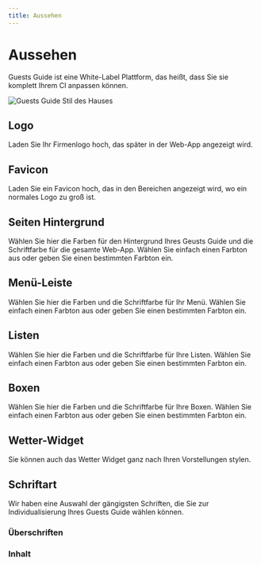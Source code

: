 ```yaml
---
title: Aussehen
---
```

# Aussehen

Guests Guide ist eine White-Label Plattform, das heißt, dass Sie sie komplett Ihrem CI anpassen können.

<img src="https://img.guestsguide.com/750xAUTO/media/1649499667_TFgP0HcEnUXv9yC1awxU.jpg" srcset="https://img.guestsguide.com/750xAUTO/media/1649499667_TFgP0HcEnUXv9yC1awxU.jpg 1x, https://img.guestsguide.com/1500xAUTO/media/1649499667_TFgP0HcEnUXv9yC1awxU.jpg 2x" alt="Guests Guide Stil des Hauses" />

## Logo

Laden Sie Ihr Firmenlogo hoch, das später in der Web-App angezeigt wird.

## Favicon

Laden Sie ein Favicon hoch, das in den Bereichen angezeigt wird, wo ein normales Logo zu groß ist.

## Seiten Hintergrund

Wählen Sie hier die Farben für den Hintergrund Ihres Geusts Guide und die Schriftfarbe für die gesamte Web-App. Wählen Sie einfach einen Farbton aus oder geben Sie einen bestimmten Farbton ein.

## Menü-Leiste

Wählen Sie hier die Farben und die Schriftfarbe für Ihr Menü. Wählen Sie einfach einen Farbton aus oder geben Sie einen bestimmten Farbton ein.


## Listen

Wählen Sie hier die Farben und die Schriftfarbe für Ihre Listen. Wählen Sie einfach einen Farbton aus oder geben Sie einen bestimmten Farbton ein.

## Boxen

Wählen Sie hier die Farben und die Schriftfarbe für Ihre Boxen. Wählen Sie einfach einen Farbton aus oder geben Sie einen bestimmten Farbton ein.

## Wetter-Widget

Sie können auch das Wetter Widget ganz nach Ihren Vorstellungen stylen.

## Schriftart

Wir haben eine Auswahl der gängigsten Schriften, die Sie zur Individualisierung Ihres Guests Guide wählen können.

### Überschriften

### Inhalt
